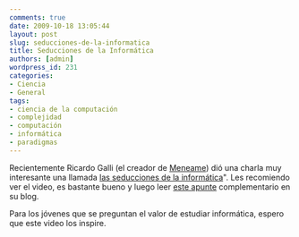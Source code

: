 ```yaml
---
comments: true
date: 2009-10-18 13:05:44
layout: post
slug: seducciones-de-la-informatica
title: Seducciones de la Informática
authors: [admin]
wordpress_id: 231
categories:
- Ciencia
- General
tags:
- ciencia de la computación
- complejidad
- computación
- informática
- paradigmas
---
```


Recientemente Ricardo Galli (el creador de [Meneame](http://www.meneame.net/)) dió una charla muy interesante una llamada [las seducciones de la informática](http://www.vivamerica.com/madrid/programacion/innovacion/atomos-versus-bits/ricardo-galli-las-seducciones-de-la-informatica#top)". Les recomiendo ver el video, es bastante bueno y luego leer [este apunte](http://gallir.wordpress.com/2009/10/13/anotaciones-cientificas-de-seducciones-de-la-informatica/) complementario en su blog.

Para los jóvenes que se preguntan el valor de estudiar informática, espero que este video los inspire.



